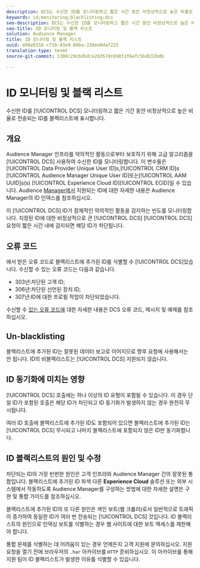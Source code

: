 ```yaml
---
description: DCS는 수신한 ID를 모니터링하고 짧은 시간 동안 비정상적으로 높은 비율로 전송되는 ID를 블랙리스트에 표시합니다.
keywords: id;monitoring;blacklisting;dcs
seo-description: DCS는 수신한 ID를 모니터링하고 짧은 시간 동안 비정상적으로 높은 비율로 전송되는 ID를 블랙리스트에 표시합니다.
seo-title: ID 모니터링 및 블랙 리스트
solution: Audience Manager
title: ID 모니터링 및 블랙 리스트
uuid: 498e0316-cf1b-43e9-88ba-338ee0daf225
translation-type: tm+mt
source-git-commit: 1300c29cbd5dce26357dc698f2f6efc5bdb32bdb

---
```



# ID 모니터링 및 블랙 리스트

수신한 ID를 [!UICONTROL DCS] 모니터링하고 짧은 기간 동안 비정상적으로 높은 비율로 전송되는 ID를 블랙리스트에 표시합니다.

## 개요

Audience Manager 인프라를 악의적인 활동으로부터 보호하기 위해 고급 알고리즘을 [!UICONTROL DCS] 사용하여 수신한 ID를 모니터링합니다. 이 변수들은 [!UICONTROL Data Provider Unique User ID]s,[!UICONTROL CRM ID]s [!UICONTROL Audience Manager Unique User ID]또는[!UICONTROL AAM UUID]s(s) [!UICONTROL Experience Cloud ID][!UICONTROL ECID]일 수 있습니다. Audience [Manager에서](../../../reference/ids-in-aam.md) 지원되는 ID에 대한 자세한 내용은 Audience Manager의 ID 인덱스를 참조하십시오.

이 [!UICONTROL DCS] ID가 잠재적인 악의적인 활동을 감지하는 빈도를 모니터링합니다. 지정된 ID에 대한 비정상적으로 큰 [!UICONTROL DCS] [!UICONTROL DCS] 요청이 짧은 시간 내에 감지되면 해당 ID가 차단됩니다.

## 오류 코드

에서 받은 오류 코드로 블랙리스트에 추가된 ID를 식별할 수 [!UICONTROL DCS]있습니다. 수신할 수 있는 오류 코드는 다음과 같습니다.

* 303년:차단된 고객 ID;
* 306년:차단된 선언된 장치 ID;
* 307년:ID에 대한 프로필 작업이 차단되었습니다.

수신할 수 [있는 오류 코드에](dcs-error-codes.md) 대한 자세한 내용은 DCS 오류 코드, 메시지 및 예제를 참조하십시오.

## Un-blacklisting

블랙리스트에 추가된 ID는 잘못된 데이터 보고로 이어지므로 향후 요청에 사용해서는 안 됩니다. ID의 비블랙리스트는 [!UICONTROL DCS] 지원되지 않습니다.

## ID 동기화에 미치는 영향

[!UICONTROL DCS] 호출에는 하나 이상의 ID 유형이 포함될 수 있습니다. 이 경우 단일 ID가 포함된 호출은 해당 ID가 차단되고 ID 동기화가 발생하지 않는 경우 완전히 무시됩니다.

여러 ID 호출에 블랙리스트에 추가된 ID도 포함되어 있으면 블랙리스트에 추가된 ID는 [!UICONTROL DCS] 무시되고 나머지 블랙리스트에 포함되지 않은 ID만 동기화합니다.

## ID 블랙리스트의 원인 및 수정

차단되는 ID의 가장 빈번한 원인은 고객 인프라와 Audience Manager 간의 잘못된 통합입니다. 블랙리스트에 추가된 ID 파섹 다른 **Experience Cloud** 솔루션 또는 외부 시스템에서 작동하도록 Audience Manager를 구성하는 방법에 대한 자세한 설명은 구현 및 통합 가이드를 참조하십시오.

블랙리스트에 추가된 ID의 또 다른 원인은 색인 보트(웹 크롤러)로서 일반적으로 트래픽이 증가하여 동일한 ID가 여러 번 전송되는 [!UICONTROL DCS] 것입니다. ID 블랙리스트의 원인으로 인덱싱 보트를 식별하는 경우 웹 사이트에 대한 보트 액세스를 제한해야 합니다.

통합 문제를 식별하는 데 어려움이 있는 경우 언제든지 고객 지원에 문의하십시오. 지원 요청을 열기 전에 브라우저의 `.har` 아카이브를 `HTTP` 준비하십시오. 이 아카이브를 통해 지원 팀이 ID 블랙리스트가 발생한 이유를 식별할 수 있습니다.